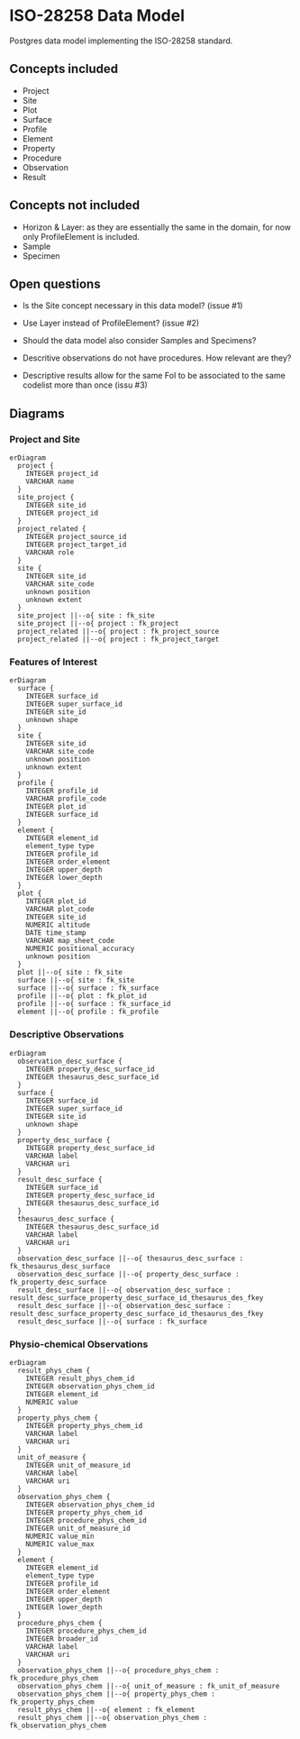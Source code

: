 ISO-28258 Data Model
====================

Postgres data model implementing the ISO-28258 standard.

Concepts included
-----------------

- Project
- Site
- Plot
- Surface
- Profile
- Element
- Property
- Procedure
- Observation
- Result

Concepts not included
---------------------

- Horizon & Layer: as they are essentially the same in the domain, for now only ProfileElement is included.
- Sample
- Specimen

Open questions
--------------

- Is the Site concept necessary in this data model? (issue #1)

- Use Layer instead of ProfileElement? (issue #2)

- Should the data model also consider Samples and Specimens?

- Descritive observations do not have procedures. How relevant are they?

- Descriptive results allow for the same FoI to be associated to the same codelist more than once (issu #3) 

Diagrams
--------

### Project and Site

```mermaid
erDiagram
  project {
    INTEGER project_id
    VARCHAR name
  }
  site_project {
    INTEGER site_id
    INTEGER project_id
  }
  project_related {
    INTEGER project_source_id
    INTEGER project_target_id
    VARCHAR role
  }
  site {
    INTEGER site_id
    VARCHAR site_code
    unknown position
    unknown extent
  }
  site_project ||--o{ site : fk_site
  site_project ||--o{ project : fk_project
  project_related ||--o{ project : fk_project_source
  project_related ||--o{ project : fk_project_target
```

### Features of Interest

```mermaid
erDiagram
  surface {
    INTEGER surface_id
    INTEGER super_surface_id
    INTEGER site_id
    unknown shape
  }
  site {
    INTEGER site_id
    VARCHAR site_code
    unknown position
    unknown extent
  }
  profile {
    INTEGER profile_id
    VARCHAR profile_code
    INTEGER plot_id
    INTEGER surface_id
  }
  element {
    INTEGER element_id
    element_type type
    INTEGER profile_id
    INTEGER order_element
    INTEGER upper_depth
    INTEGER lower_depth
  }
  plot {
    INTEGER plot_id
    VARCHAR plot_code
    INTEGER site_id
    NUMERIC altitude
    DATE time_stamp
    VARCHAR map_sheet_code
    NUMERIC positional_accuracy
    unknown position
  }
  plot ||--o{ site : fk_site
  surface ||--o{ site : fk_site
  surface ||--o{ surface : fk_surface
  profile ||--o{ plot : fk_plot_id
  profile ||--o{ surface : fk_surface_id
  element ||--o{ profile : fk_profile
```

### Descriptive Observations

```mermaid
erDiagram
  observation_desc_surface {
    INTEGER property_desc_surface_id
    INTEGER thesaurus_desc_surface_id
  }
  surface {
    INTEGER surface_id
    INTEGER super_surface_id
    INTEGER site_id
    unknown shape
  }
  property_desc_surface {
    INTEGER property_desc_surface_id
    VARCHAR label
    VARCHAR uri
  }
  result_desc_surface {
    INTEGER surface_id
    INTEGER property_desc_surface_id
    INTEGER thesaurus_desc_surface_id
  }
  thesaurus_desc_surface {
    INTEGER thesaurus_desc_surface_id
    VARCHAR label
    VARCHAR uri
  }
  observation_desc_surface ||--o{ thesaurus_desc_surface : fk_thesaurus_desc_surface
  observation_desc_surface ||--o{ property_desc_surface : fk_property_desc_surface
  result_desc_surface ||--o{ observation_desc_surface : result_desc_surface_property_desc_surface_id_thesaurus_des_fkey
  result_desc_surface ||--o{ observation_desc_surface : result_desc_surface_property_desc_surface_id_thesaurus_des_fkey
  result_desc_surface ||--o{ surface : fk_surface
```

### Physio-chemical Observations

```mermaid
erDiagram
  result_phys_chem {
    INTEGER result_phys_chem_id
    INTEGER observation_phys_chem_id
    INTEGER element_id
    NUMERIC value
  }
  property_phys_chem {
    INTEGER property_phys_chem_id
    VARCHAR label
    VARCHAR uri
  }
  unit_of_measure {
    INTEGER unit_of_measure_id
    VARCHAR label
    VARCHAR uri
  }
  observation_phys_chem {
    INTEGER observation_phys_chem_id
    INTEGER property_phys_chem_id
    INTEGER procedure_phys_chem_id
    INTEGER unit_of_measure_id
    NUMERIC value_min
    NUMERIC value_max
  }
  element {
    INTEGER element_id
    element_type type
    INTEGER profile_id
    INTEGER order_element
    INTEGER upper_depth
    INTEGER lower_depth
  }
  procedure_phys_chem {
    INTEGER procedure_phys_chem_id
    INTEGER broader_id
    VARCHAR label
    VARCHAR uri
  }
  observation_phys_chem ||--o{ procedure_phys_chem : fk_procedure_phys_chem
  observation_phys_chem ||--o{ unit_of_measure : fk_unit_of_measure
  observation_phys_chem ||--o{ property_phys_chem : fk_property_phys_chem
  result_phys_chem ||--o{ element : fk_element
  result_phys_chem ||--o{ observation_phys_chem : fk_observation_phys_chem
```
